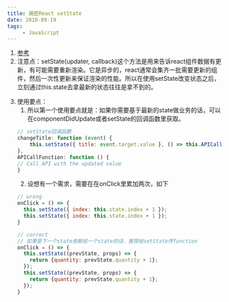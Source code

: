 ```yaml
---
title: 揭密React setState
date: 2018-09-19
tags:
     - JavaScript
---
```


1. [参考](https://zhuanlan.zhihu.com/p/43522965)
2. 注意点：setState(updater, callback)这个方法是用来告诉react组件数据有更新，有可能需要重新渲染。它是异步的，react通常会集齐一批需要更新的组件，然后一次性更新来保证渲染的性能。所以在使用setState改变状态之后，立刻通过this.state去拿最新的状态往往是拿不到的。
<!-- more -->
3. 使用要点：
    1. 所以第一个使用要点就是：如果你需要基于最新的state做业务的话，可以在componentDidUpdate或者setState的回调函数里获取。
    ```JavaScript
    // setState回调函数
    changeTitle: function (event) {
        this.setState({ title: event.target.value }, () => this.APICallFunction());
    },
    APICallFunction: function () {
    // Call API with the updated value
    }
    ```
    2. 设想有一个需求，需要在在onClick里累加两次，如下
    ```JavaScript
    // wrong
    onClick = () => {
      this.setState({ index: this.state.index + 1 });
      this.setState({ index: this.state.index + 1 });
    }

    // correct
    // 如果是下一个state依赖前一个state的话，推荐给setState传function
    onClick = () => {
      this.setState((prevState, props) => {
        return {quantity: prevState.quantity + 1};
      });
      this.setState((prevState, props) => {
        return {quantity: prevState.quantity + 1};
      });
    }
    ```